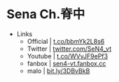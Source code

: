 # Sena Ch.脊中
- Links
    - Official | [t.co/bbmYk2L8s6](https://t.co/bbmYk2L8s6)
    - Twitter | [twitter.com/SeN4_vt](https://twitter.com/SeN4_vt)
    - Youtube | [t.co/WVvJF9ePf3](https://t.co/WVvJF9ePf3)
    - fanbox | [sen4-vt.fanbox.cc](https://sen4-vt.fanbox.cc)
    - malo | [bit.ly/3DBvBkB](https://bit.ly/3DBvBkB)
